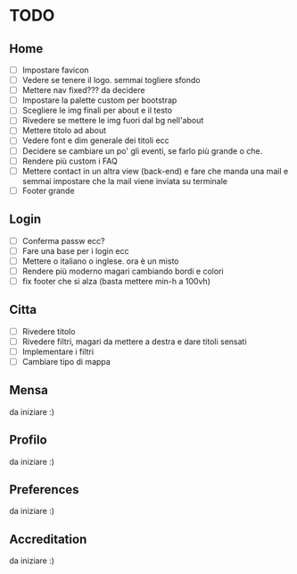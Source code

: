 # TODO

## Home

- [ ] Impostare favicon
- [ ] Vedere se tenere il logo. semmai togliere sfondo
- [ ] Mettere nav fixed??? da decidere
- [ ] Impostare la palette custom per bootstrap
- [ ] Scegliere le img finali per about e il testo
- [ ] Rivedere se mettere le img fuori dal bg nell'about
- [ ] Mettere titolo ad about
- [ ] Vedere font e dim generale dei titoli ecc
- [ ] Decidere se cambiare un po' gli eventi, se farlo più grande o che.
- [ ] Rendere più custom i FAQ
- [ ] Mettere contact in un altra view (back-end) e fare che manda una mail e semmai impostare che la mail viene inviata su terminale
- [ ] Footer grande

## Login
- [ ] Conferma passw ecc?
- [ ] Fare una base per i login ecc
- [ ] Mettere o italiano o inglese. ora è un misto
- [ ] Rendere più moderno magari cambiando bordi e colori
- [ ] fix footer che si alza (basta mettere min-h a 100vh)

## Citta
- [ ] Rivedere titolo
- [ ] Rivedere filtri, magari da mettere a destra e dare titoli sensati
- [ ] Implementare i filtri
- [ ] Cambiare tipo di mappa

## Mensa
da iniziare :)

## Profilo
da iniziare :)

## Preferences
da iniziare :)

## Accreditation
da iniziare :)